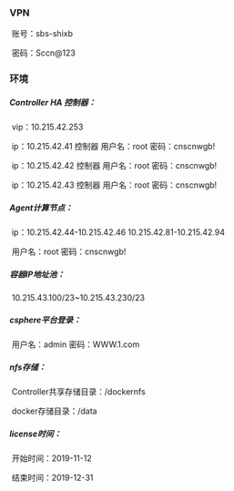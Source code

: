 ### VPN

​	账号：sbs-shixb

​	密码：Sccn@123

### 环境

##### Controller HA  控制器：

​			vip：10.215.42.253

​			ip：10.215.42.41	控制器	用户名：root	密码：cnscnwgb!

​			ip：10.215.42.42	控制器	用户名：root	密码：cnscnwgb!

​			ip：10.215.42.43	控制器	用户名：root	密码：cnscnwgb!

##### Agent计算节点：

​			ip：10.215.42.44-10.215.42.46			10.215.42.81-10.215.42.94

​			用户名：root	密码：cnscnwgb!

##### 容器IP地址池：

​			10.215.43.100/23~10.215.43.230/23

##### csphere平台登录：

​			用户名：admin	密码：WWW.1.com

##### nfs存储：

​			Controller共享存储目录：/dockernfs

​			docker存储目录：/data

##### license时间：

​			开始时间：2019-11-12

​			结束时间：2019-12-31
